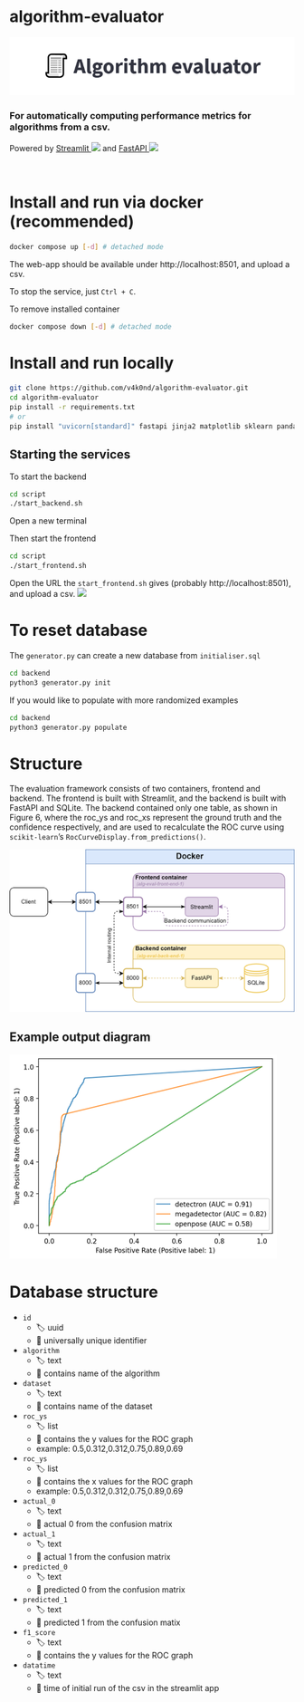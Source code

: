 # algorithm-evaluator

![Algorithm evaluator header](/docs/header.png)
### For automatically computing performance metrics for algorithms from a csv.
Powered by [Streamlit <img src="https://streamlit.io/favicon.svg" width="20">](https://streamlit.io/) and [FastAPI <img src="https://fastapi.tiangolo.com/img/favicon.png" width="20"> ](https://fastapi.tiangolo.com/)



&nbsp;
<!-- 
## Features
### .csv upload
&nbsp;
![](/docs/csv_upload.png)

### Retrieve from db
&nbsp;

![](/docs/retrieve_from_db.png) -->

<!-- 
<p align="center">
  <img src="https://raw.githubusercontent.com/v4k0nd/algorithm-evaluator/master/docs/app_preview.png">
</p> -->

# Install and run via docker (recommended)
```sh
docker compose up [-d] # detached mode
```

The web-app should be available under http://localhost:8501, and upload a csv.


To stop the service, just `Ctrl + C`.


To remove installed container
```sh
docker compose down [-d] # detached mode
```

# Install and run locally
```sh
git clone https://github.com/v4k0nd/algorithm-evaluator.git
cd algorithm-evaluator
pip install -r requirements.txt
# or
pip install "uvicorn[standard]" fastapi jinja2 matplotlib sklearn pandas streamlit
```
## Starting the services

To start the backend
```sh
cd script
./start_backend.sh
```
Open a new terminal


Then start the frontend
```sh
cd script
./start_frontend.sh
```

Open the URL the `start_frontend.sh` gives (probably http://localhost:8501), and upload a csv.
<img src="https://raw.githubusercontent.com/v4k0nd/algorithm-evaluator/master/docs/streamlit_running.png">


# To reset database

The `generator.py` can create a new database from `initialiser.sql`
```sh
cd backend
python3 generator.py init
```

If you would like to populate with more randomized examples
```sh
cd backend
python3 generator.py populate
```

# Structure
The evaluation framework consists of two containers, frontend and backend. The frontend is built with Streamlit, and the backend is built with FastAPI and SQLite. The backend contained only one table, as shown in Figure 6, where the roc_ys and roc_xs represent the ground truth and the confidence respectively, and are used to recalculate the ROC curve using `scikit-learn`’s `RocCurveDisplay.from_predictions()`.

![System diagram](docs/system_diagram.png)

## Example output diagram
![ROC Graph](docs/ROC_graph.png)

# Database structure
- `id`
    - :label: uuid
    - :memo: universally unique identifier
- `algorithm`
    - :label: text
    - :memo: contains name of the algorithm
- `dataset`
    - :label: text 
    - :memo: contains name of the dataset
- `roc_ys`
    - :label: list 
    - :memo: contains the y values for the ROC graph
    - example: 0.5,0.312,0.312,0.75,0.89,0.69
- `roc_ys`
    - :label: list 
    - :memo: contains the x values for the ROC graph
    - example: 0.5,0.312,0.312,0.75,0.89,0.69
- `actual_0`
    - :label: text 
    - :memo: actual 0 from the confusion matrix
- `actual_1`
    - :label: text 
    - :memo: actual 1 from the confusion matrix
- `predicted_0`
    - :label: text 
    - :memo: predicted 0 from the confusion matrix
- `predicted_1`
    - :label: text 
    - :memo: predicted 1 from the confusion matix
- `f1_score`
    - :label: text 
    - :memo: contains the y values for the ROC graph
- `datatime`
    - :label: text 
    - :memo: time of initial run of the csv in the streamlit app